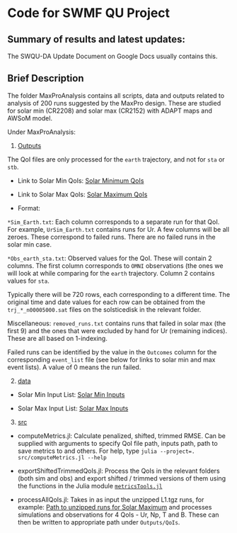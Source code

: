 # Code for SWMF QU Project

## Summary of results and latest updates: 
The SWQU-DA Update Document on Google Docs usually contains this. 


## Brief Description
The folder MaxProAnalysis contains all scripts, data and outputs related to analysis of 200 runs suggested by the MaxPro design. These are studied for solar min (CR2208) and solar max (CR2152) with ADAPT maps and AWSoM model. 

Under MaxProAnalysis:

1) [Outputs](https://github.com/danieliong/SWMF_QU/tree/metrics/MaxProAnalysis/Outputs) 

  The QoI files are only processed for the `earth` trajectory, and not for `sta` or `stb`. 
  * Link to Solar Min QoIs: [Solar Minimum QoIs](https://github.com/danieliong/SWMF_QU/tree/metrics/MaxProAnalysis/Outputs/QoIs/code_v_2021_05_17/event_list_2021_04_16_09)
   
  * Link to Solar Max QoIs: [Solar Maximum QoIs](https://github.com/danieliong/SWMF_QU/tree/metrics/MaxProAnalysis/Outputs/QoIs/code_v_2021_05_17/event_list_2021_06_02_21)
  
  * Format: 

`*Sim_Earth.txt`: Each column corresponds to a separate run for that QoI.  For example, `UrSim_Earth.txt` contains runs for Ur. A few columns will be all zeroes. These correspond to failed runs. There are no failed runs in the solar min case. 

`*Obs_earth_sta.txt`: Observed values for the QoI. These will contain 2 columns. The first column corresponds to `OMNI` observations (the ones we will look at while comparing for the `earth` trajectory. Column 2 contains values for `sta`. 

Typically there will be 720 rows, each corresponding to a different time. The original time and date values for each row can be obtained from the `trj_*_n00005000.sat` files on the solsticedisk in the relevant folder. 

Miscellaneous: `removed_runs.txt` contains runs that failed in solar max (the first 9) and the ones that were excluded by hand for Ur (remaining indices). These are all based on 1-indexing. 

Failed runs can be identified by the value in the `Outcomes` column for the corresponding `event_list` file (see below for links to solar min and max event lists). A value of 0 means the run failed.  


2) [data](https://github.com/danieliong/SWMF_QU/tree/metrics/MaxProAnalysis/data)
  * Solar Min Input List: [Solar Min Inputs](https://github.com/danieliong/SWMF_QU/blob/metrics/MaxProAnalysis/data/MaxPro_inputs_outputs_event_list_2021_04_16_09.txt)

  * Solar Max Input List: [Solar Max Inputs](https://github.com/danieliong/SWMF_QU/blob/metrics/MaxProAnalysis/data/MaxPro_inputs_outputs_event_list_2021_06_02_21.txt)
  

3) [src](https://github.com/danieliong/SWMF_QU/tree/metrics/MaxProAnalysis/src)

  * computeMetrics.jl: Calculate penalized, shifted, trimmed RMSE. Can be supplied with arguments to specify QoI file path, inputs path, path to save metrics to and others. For help, type `julia --project=. src/computeMetrics.jl --help`
  
  * exportShiftedTrimmedQoIs.jl: Process the QoIs in the relevant folders (both sim and obs) and export shifted / trimmed versions of them using the functions in the Julia module [`metricsTools.jl`](https://github.com/danieliong/SWMF_QU/blob/metrics/scripts/metricsTools.jl)

  * processAllQoIs.jl: Takes in as input the unzipped L1.tgz runs, for example: [Path to unzipped runs for Solar Maximum](https://github.com/danieliong/SWMF_QU/tree/metrics/MaxProAnalysis/data/L1_runs_event_list_2021_06_02_21) and processes simulations and observations for 4 QoIs - Ur, Np, T and B. These can then be written to appropriate path under `Outputs/QoIs`.


